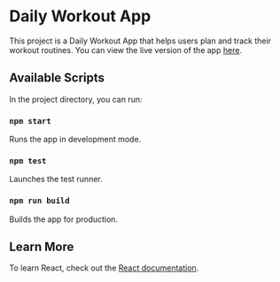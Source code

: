 # Daily Workout App

This project is a Daily Workout App that helps users plan and track their workout routines. You can view the live version of the app [here](https://yan-braslavsky.github.io/daily-workout-app/).

## Available Scripts

In the project directory, you can run:

### `npm start`

Runs the app in development mode.

### `npm test`

Launches the test runner.

### `npm run build`

Builds the app for production.

## Learn More

To learn React, check out the [React documentation](https://reactjs.org/).
